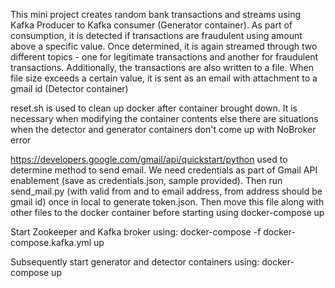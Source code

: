 This mini project creates random bank transactions and streams using Kafka Producer to Kafka consumer (Generator container). As part of consumption, it is detected if transactions are fraudulent using amount above a specific value. Once determined, it is again streamed through two different topics - one for legitimate transactions and another for fraudulent transactions. Additionally, the transactions are also written to a file. When file size exceeds a certain value, it is sent as an email with attachment to a gmail id (Detector container)


reset.sh is used to clean up docker after container brought down. It is necessary when modifying the container contents else there are situations when the detector and generator containers don't come up with NoBroker error


https://developers.google.com/gmail/api/quickstart/python used to determine method to send email.
We need credentials as part of Gmail API enablement (save as credentials.json, sample provided). Then run send_mail.py (with valid from and to email address, from address should be gmail id) once in local to generate token.json. Then move this file along with other files to the docker container before starting using docker-compose up

Start Zookeeper and Kafka broker using:
docker-compose -f docker-compose.kafka.yml up

Subsequently start generator and detector containers using:
docker-compose up
